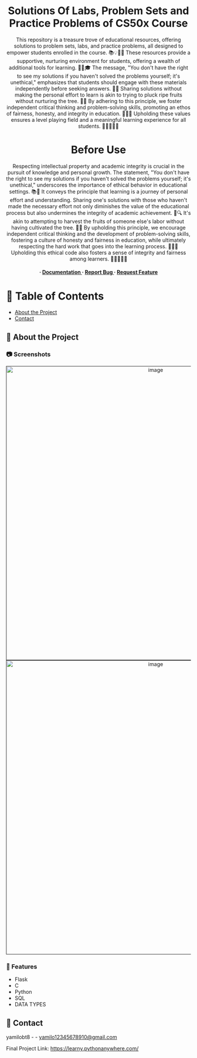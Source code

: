 <div align='center'>
  
<h1>Solutions Of Labs, Problem Sets and Practice Problems of CS50x Course </h1>
<p>This repository is a treasure trove of educational resources, offering solutions to problem sets, labs, and practice problems, all designed to empower students enrolled in the course. 📚💡👩‍🎓 These resources provide a supportive, nurturing environment for students, offering a wealth of additional tools for learning. 🔧💪🎓 The message, "You don't have the right to see my solutions if you haven't solved the problems yourself; it's unethical," emphasizes that students should engage with these materials independently before seeking answers. 🚀🤯 Sharing solutions without making the personal effort to learn is akin to trying to pluck ripe fruits without nurturing the tree. 🌳🍎 By adhering to this principle, we foster independent critical thinking and problem-solving skills, promoting an ethos of fairness, honesty, and integrity in education. 🧠🤓🙌 Upholding these values ensures a level playing field and a meaningful learning experience for all students. 🌟👩‍🎓👨‍🎓</p>

<h1>Before Use</h1>
<p>Respecting intellectual property and academic integrity is crucial in the pursuit of knowledge and personal growth. The statement, "You don't have the right to see my solutions if you haven't solved the problems yourself; it's unethical," underscores the importance of ethical behavior in educational settings. 📚🤝 It conveys the principle that learning is a journey of personal effort and understanding. Sharing one's solutions with those who haven't made the necessary effort not only diminishes the value of the educational process but also undermines the integrity of academic achievement. 🚫🔍 It's akin to attempting to harvest the fruits of someone else's labor without having cultivated the tree. 🌳🍎 By upholding this principle, we encourage independent critical thinking and the development of problem-solving skills, fostering a culture of honesty and fairness in education, while ultimately respecting the hard work that goes into the learning process. 🧠🤓🙌 Upholding this ethical code also fosters a sense of integrity and fairness among learners. 🌟👩‍🎓👨‍🎓</p>

<h4> <span> · </span> <a href="https://github.com/yamilobt8/CS50x-solutions/blob/master/README.md"> Documentation </a> <span> · </span> <a href="https://github.com/yamilobt8/CS50x-solutions/issues"> Report Bug </a> <span> · </span> <a href="https://github.com/yamilobt8/CS50x-solutions/issues"> Request Feature </a> </h4>


</div>

# :notebook_with_decorative_cover: Table of Contents

- [About the Project](#star2-about-the-project)
- [Contact](#handshake-contact)


## :star2: About the Project

### :camera: Screenshots
<div align="center"> <a href=""><img src="https://media.licdn.com/dms/image/D4E2DAQEgxsg_FCQUSw/profile-treasury-image-shrink_1920_1920/0/1694564489644?e=1698246000&v=beta&t=gEjJvUdsl61AJOZKBzt3ttaUaTgmqe-OP456FPJtrzI" alt='image' width='800'/></a> </div>
<div align="center"> <a href=""><img src="https://th.bing.com/th/id/OIP.moSzoPLPmE0b_Y_289gZTAHaEK?w=268&h=180&c=7&r=0&o=5&pid=1.7" alt='image' width='800'/></a> </div>



### :dart: Features
- Flask
- C
- Python
- SQL
- DATA TYPES

## :handshake: Contact

yamilobt8 - - yamilo12345678910@gmail.com

Final Project Link: https://learny.pythonanywhere.com/
